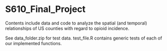 # S610_Final_Project
Contents include data and code to analyze the spatial (and temporal) relationships of US counties with regard to opioid incidence.   

See data_folder.zip for test data. 
test_file.R contains generic tests of each of our implemented functions. 
